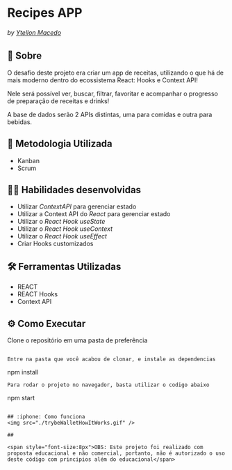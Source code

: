 # Recipes APP

###### by _[Ytellon Macedo](https://www.linkedin.com/in/ytellon/)_

## :page_with_curl: Sobre
O desafio deste projeto era criar  um app de receitas, utilizando o que há de mais moderno dentro do ecossistema React: Hooks e Context API!

Nele será possível ver, buscar, filtrar, favoritar e acompanhar o progresso de preparação de receitas e drinks!

A base de dados serão 2 APIs distintas, uma para comidas e outra para bebidas.

## :memo: Metodologia Utilizada

* Kanban
* Scrum

## :man_technologist: Habilidades desenvolvidas

  - Utilizar _ContextAPI_ para gerenciar estado
  - Utilizar a Context API do _React_ para gerenciar estado
  - Utilizar o _React Hook useState_
  - Utilizar o _React Hook useContext_
  - Utilizar o _React Hook useEffect_
  - Criar Hooks customizados

## :hammer_and_wrench: Ferramentas Utilizadas

* REACT
* REACT Hooks
* Context API

## ⚙️ Como Executar
Clone o repositório em uma pasta de preferência
```

Entre na pasta que você acabou de clonar, e instale as dependencias
```
npm install
```
Para rodar o projeto no navegador, basta utilizar o codigo abaixo 
```
npm start
```

## :iphone: Como funciona
<img src="./trybeWalletHowItWorks.gif" />

##

<span style="font-size:8px">OBS: Este projeto foi realizado com proposta educacional e não comercial, portanto, não é autorizado o uso deste código com principios além do educacional</span>
